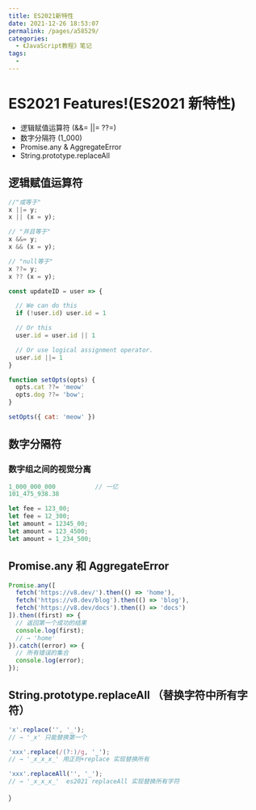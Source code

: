 ```yaml
---
title: ES2021新特性
date: 2021-12-26 18:53:07
permalink: /pages/a58529/
categories:
  - 《JavaScript教程》笔记
tags:
  - 
---
```



# ES2021 Features!(ES2021 新特性)

 - 逻辑赋值运算符 (&&= ||= ??=)
 - 数字分隔符 (1_000)
 - Promise.any & AggregateError
 - String.prototype.replaceAll

[comment]: <> ( - WeakRefs 和 FinalizationRegistry 对象)

## 逻辑赋值运算符

```javascript
//"或等于"
x ||= y;
x || (x = y);

// "并且等于"
x &&= y;
x && (x = y);

// "null等于"
x ??= y;
x ?? (x = y);
```

```javascript
const updateID = user => {

  // We can do this
  if (!user.id) user.id = 1

  // Or this
  user.id = user.id || 1

  // Or use logical assignment operator.
  user.id ||= 1
}
```

```javascript
function setOpts(opts) {
  opts.cat ??= 'meow'
  opts.dog ??= 'bow';
}

setOpts({ cat: 'meow' })
```

## 数字分隔符

### 数字组之间的视觉分离

```javascript
1_000_000_000           // 一亿
101_475_938.38          

let fee = 123_00;       
let fee = 12_300;       
let amount = 12345_00;  
let amount = 123_4500;  
let amount = 1_234_500; 
```

## Promise.any 和 AggregateError

```javascript
Promise.any([
  fetch('https://v8.dev/').then(() => 'home'),
  fetch('https://v8.dev/blog').then(() => 'blog'),
  fetch('https://v8.dev/docs').then(() => 'docs')
]).then((first) => {
  // 返回第一个成功的结果
  console.log(first);
  // → 'home'
}).catch((error) => {
  // 所有错误的集合
  console.log(error);
});
```

## String.prototype.replaceAll （替换字符中所有字符）

```javascript
'x'.replace('', '_');
// → '_x' 只能替换第一个

'xxx'.replace(/(?:)/g, '_');
// → '_x_x_x_' 用正则+replace 实现替换所有

'xxx'.replaceAll('', '_');
// → '_x_x_x_'  es2021 replaceAll 实现替换所有字符
```


）

